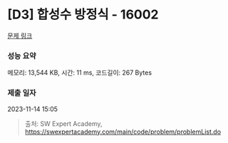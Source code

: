 # [D3] 합성수 방정식 - 16002 

[문제 링크](https://swexpertacademy.com/main/code/problem/problemDetail.do?contestProbId=AYYAGCNKPgIDFARc) 

### 성능 요약

메모리: 13,544 KB, 시간: 11 ms, 코드길이: 267 Bytes

### 제출 일자

2023-11-14 15:05



> 출처: SW Expert Academy, https://swexpertacademy.com/main/code/problem/problemList.do